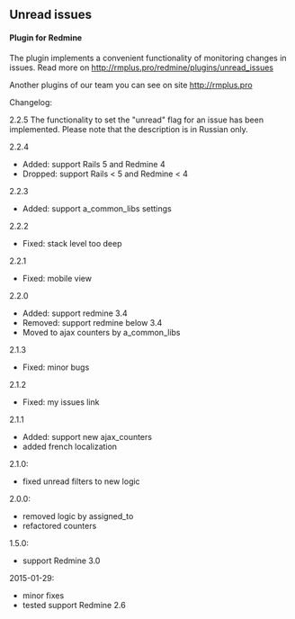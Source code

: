 ## Unread issues

#### Plugin for Redmine

The plugin implements a convenient functionality of monitoring changes in issues.
Read more on http://rmplus.pro/redmine/plugins/unread_issues

Another plugins of our team you can see on site http://rmplus.pro

Changelog:

2.2.5 The functionality to set the "unread" flag for an issue has been implemented. Please note that the description is in Russian only.

2.2.4
* Added: support Rails 5 and Redmine 4
* Dropped: support Rails < 5 and Redmine < 4

2.2.3
* Added: support a_common_libs settings
    
2.2.2
* Fixed: stack level too deep
    
2.2.1
* Fixed: mobile view
    
2.2.0
* Added: support redmine 3.4
* Removed: support redmine below 3.4
* Moved to ajax counters by a_common_libs

2.1.3
* Fixed: minor bugs

2.1.2
* Fixed: my issues link

2.1.1
* Added: support new ajax_counters
* added french localization

2.1.0:
* fixed unread filters to new logic

2.0.0:
* removed logic by assigned_to
* refactored counters

1.5.0:
* support Redmine 3.0

2015-01-29:
* minor fixes
* tested support Redmine 2.6
